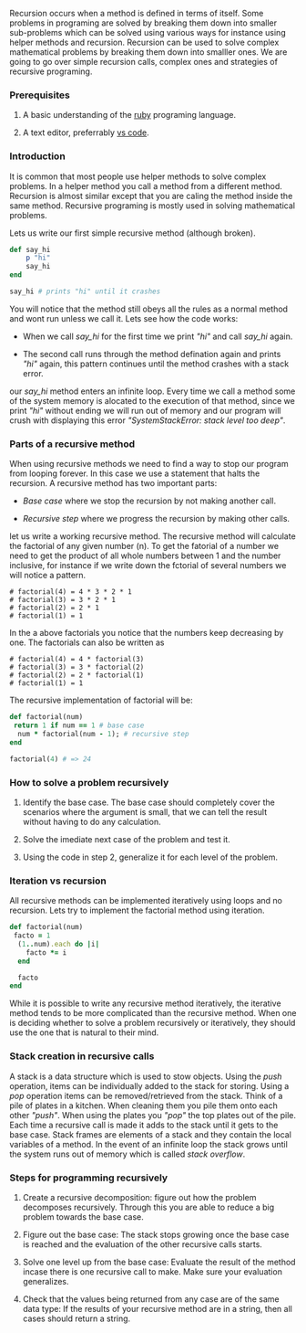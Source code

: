 Recursion occurs when a method is defined in terms of itself. Some problems in programing are solved by breaking them down into smaller sub-problems which can be solved using various ways for instance using helper methods and recursion. Recursion can be used to solve complex mathematical problems by breaking them down into smalller ones. We are going to go over simple recursion calls, complex ones and strategies of recursive programing. 

### Prerequisites
1. A basic understanding of the [ruby](https://www.tutorialspoint.com/ruby/index.htm) programing language.
   
2. A text editor, preferrably [vs code](https://code.visualstudio.com/download).

### Introduction 
It is common that most people use helper methods to solve complex problems. In a helper method you call a method from a different method. Recursion is almost similar except that you are caling the method inside the same method. Recursive programing is mostly used in solving mathematical problems. 

Lets us write our first simple recursive method (although broken).

```rb
def say_hi
    p "hi"
    say_hi
end

say_hi # prints "hi" until it crashes
```

You will notice that the method still obeys all the rules as a normal method and wont run unless we call it. 
Lets see how the code works:
* When we call *say_hi* for the first time we print *"hi"* and call *say_hi* again.
   
* The second call runs through the method defination again and prints *"hi"* again, this pattern continues until the method crashes with a stack error.

our *say_hi* method enters an infinite loop. Every time we call a method some of the system memory is alocated to the execution of that method, since we print *"hi"* without ending we will run out of memory and our program will crush with displaying this error *"SystemStackError: stack level too deep"*. 

### Parts of a recursive method 
When using recursive methods we need to find a way to stop our program from looping forever. In this case we use a statement that halts the recursion. 
A recursive method has two important parts:
* *Base case* where we stop the recursion by not making another call.
  
* *Recursive step* where we progress the recursion by making other calls. 
   
let us write a working recursive method.
The recursive method will calculate the factorial of any given number (n). To get the fatorial of a number we need to get the product of all whole numbers between 1 and the number inclusive, for instance if we write down the fctorial of several numbers we will notice a pattern. 
```
# factorial(4) = 4 * 3 * 2 * 1
# factorial(3) = 3 * 2 * 1
# factorial(2) = 2 * 1
# factorial(1) = 1 
```
In the a above factorials you notice that the numbers keep decreasing by one. 
The factorials can also be written as 
```
# factorial(4) = 4 * factorial(3)
# factorial(3) = 3 * factorial(2)
# factorial(2) = 2 * factorial(1)
# factorial(1) = 1 
 ```
 The recursive implementation of factorial will be:

```rb
def factorial(num)
 return 1 if num == 1 # base case 
  num * factorial(num - 1); # recursive step 
end

factorial(4) # => 24
```

### How to solve a problem recursively 
1. Identify the base case. The base case should completely cover the scenarios where the argument is small, that we can tell the result without having to do any calculation.
    
2. Solve the imediate next case of the problem and test it. 
   
3. Using the code in step 2, generalize it for each level of the problem. 

### Iteration vs recursion 
All recursive methods can be implemented iteratively using loops and no recursion. 
Lets try to implement the factorial method using iteration. 

```rb
def factorial(num)
 facto = 1
  (1..num).each do |i|
    facto *= i
  end

  facto
end
```
While it is possible to write any recursive method iteratively, the iterative method tends to be more complicated than the recursive method. When one is deciding whether to solve a problem recursively or iteratively, they should use the one that is natural to their mind.

### Stack creation in  recursive calls
A stack is a data structure which is used to stow objects. Using the *push* operation, items can be individually added to the stack for storing. Using a *pop* operation items can be removed/retrieved from the stack. Think of a pile of plates in a kitchen. When cleaning them you pile them onto each other *"push"*. When using the plates you *"pop"* the top plates out of the pile. 
Each time a recursive call is made it adds to the stack until it gets to the base case. Stack frames are elements of a stack and they contain the local variables of a method. In the event of an infinite loop the stack grows until the system runs out of memory which is called *stack overflow*.

### Steps for programming recursively 
1. Create a recursive decomposition: figure out how the problem decomposes recursively. Through this you are able to reduce a big problem towards the base case.
   
2. Figure out the base case: The stack stops growing once the base case is reached and the evaluation of the other recursive calls starts. 
   
3. Solve one level up from the base case: Evaluate the result of the method incase there is one recursive call to make. Make sure your evaluation generalizes. 
   
4. Check that the values being returned from any case are of the same data type: If the results of your recursive method are in a string, then all cases should return a string. 



  


